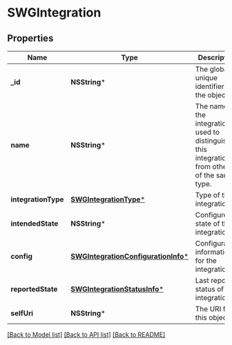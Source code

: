 # SWGIntegration

## Properties
Name | Type | Description | Notes
------------ | ------------- | ------------- | -------------
**_id** | **NSString*** | The globally unique identifier for the object. | [optional] 
**name** | **NSString*** | The name of the integration, used to distinguish this integration from others of the same type. | [optional] 
**integrationType** | [**SWGIntegrationType***](SWGIntegrationType.md) | Type of the integration | [optional] 
**intendedState** | **NSString*** | Configured state of the integration. | 
**config** | [**SWGIntegrationConfigurationInfo***](SWGIntegrationConfigurationInfo.md) | Configuration information for the integration. | [optional] 
**reportedState** | [**SWGIntegrationStatusInfo***](SWGIntegrationStatusInfo.md) | Last reported status of the integration. | [optional] 
**selfUri** | **NSString*** | The URI for this object | [optional] 

[[Back to Model list]](../README.md#documentation-for-models) [[Back to API list]](../README.md#documentation-for-api-endpoints) [[Back to README]](../README.md)


